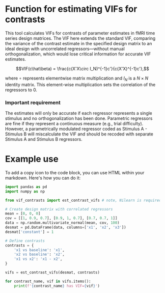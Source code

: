 # Function for estimating VIFs for contrasts

This tool calculates VIFs for contrasts of parameter estimates in fMRI time series design matrices. The VIF here extends the standard VIF, comparing the variance of the contrast estimate in the specified design matrix to an ideal design with uncorrelated regressors—without manual orthogonalization, which would lose critical information for accurate VIF estimates.

$$VIF(c\hat\beta) = \frac{c(X'X\circ I_N)^{-1}c'}{c(X'X)^{-1}c'},$$

where $\circ$ represents elementwise matrix multiplication and $I_N$ is a $N\times N$ identity matrix.  This element-wise multiplication sets the correlation of the regressors to 0.

### Important requirement
The estimates will only be accurate if each regressor represents a single stimulus and no orthogonalization has been done. Parametric regressors are fine if they represent a continuous measure (e.g., trial difficulty). However, a parametrically modulated regressor coded as Stimulus A - Stimulus B will miscalculate the VIF and should be recoded with separate Stimulus A and Stimulus B regressors.


# Example use
To add a copy icon to the code block, you can use HTML within your markdown. Here's how you can do it:

```python
import pandas as pd
import numpy as np

from vif_contrasts import est_contrast_vifs # note, Nilearn is required

# Create design matrix with correlated regressors
mean = [0, 0, 0]
cov = [[1, 0.9, 0.7], [0.9, 1, 0.7], [0.7, 0.7, 1]]  
data = np.random.multivariate_normal(mean, cov, 100)
desmat = pd.DataFrame(data, columns=['x1', 'x2', 'x3'])
desmat['constant'] = 1

# Define contrasts
contrasts = {
    'x1 vs baseline': 'x1',
    'x2 vs baseline': 'x2',
    'x1 vs x2': 'x1 - x2',
}

vifs = est_contrast_vifs(desmat, contrasts)

for contrast_name, vif in vifs.items():
    print(f'{contrast_name} has VIF={vif}')
```